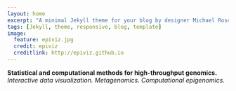 ```yaml
---
layout: home
excerpt: "A minimal Jekyll theme for your blog by designer Michael Rose."
tags: [Jekyll, theme, responsive, blog, template]
image:
  feature: epiviz.jpg
  credit: epiviz
  creditlink: http://epiviz.github.io
---
```


**Statistical and computational methods for high-throughput genomics.**  
_Interactive data visualization. Metagenomics. Computational epigenomics._

